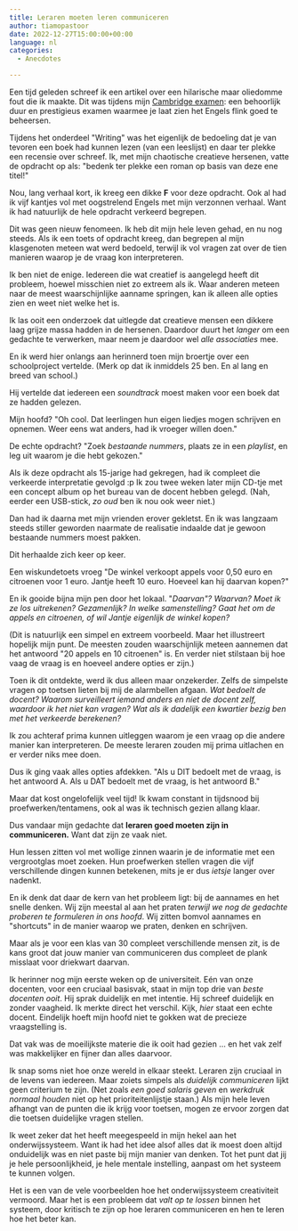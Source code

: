 ```yaml
---
title: Leraren moeten leren communiceren
author: tiamopastoor
date: 2022-12-27T15:00:00+00:00
language: nl
categories:
  - Anecdotes

---
```

Een tijd geleden schreef ik een artikel over een hilarische maar oliedomme fout die ik maakte. Dit was tijdens mijn [Cambridge examen](/blog/2021/2021-05-10-cambridge-advanced-english/): een behoorlijk duur en prestigieus examen waarmee je laat zien het Engels flink goed te beheersen.

Tijdens het onderdeel "Writing" was het eigenlijk de bedoeling dat je van tevoren een boek had kunnen lezen (van een leeslijst) en daar ter plekke een recensie over schreef. Ik, met mijn chaotische creatieve hersenen, vatte de opdracht op als: "bedenk ter plekke een roman op basis van deze ene titel!"

Nou, lang verhaal kort, ik kreeg een dikke **F** voor deze opdracht. Ook al had ik vijf kantjes vol met oogstrelend Engels met mijn verzonnen verhaal. Want ik had natuurlijk de hele opdracht verkeerd begrepen.

Dit was geen nieuw fenomeen. Ik heb dit mijn hele leven gehad, en nu nog steeds. Als ik een toets of opdracht kreeg, dan begrepen al mijn klasgenoten meteen wat werd bedoeld, terwijl ik vol vragen zat over de tien manieren waarop je de vraag kon interpreteren.

Ik ben niet de enige. Iedereen die wat creatief is aangelegd heeft dit probleem, hoewel misschien niet zo extreem als ik. Waar anderen meteen naar de meest waarschijnlijke aanname springen, kan ik alleen alle opties zien en weet niet welke het is.

Ik las ooit een onderzoek dat uitlegde dat creatieve mensen een dikkere laag grijze massa hadden in de hersenen. Daardoor duurt het _langer_ om een gedachte te verwerken, maar neem je daardoor wel _alle associaties_ mee.

En ik werd hier onlangs aan herinnerd toen mijn broertje over een schoolproject vertelde. (Merk op dat ik inmiddels 25 ben. En al lang en breed van school.)

Hij vertelde dat iedereen een _soundtrack_ moest maken voor een boek dat ze hadden gelezen.

Mijn hoofd? "Oh cool. Dat leerlingen hun eigen liedjes mogen schrijven en opnemen. Weer eens wat anders, had ik vroeger willen doen."

De echte opdracht? "Zoek _bestaande nummers_, plaats ze in een _playlist_, en leg uit waarom je die hebt gekozen."

Als ik deze opdracht als 15-jarige had gekregen, had ik compleet die verkeerde interpretatie gevolgd :p Ik zou twee weken later mijn CD-tje met een concept album op het bureau van de docent hebben gelegd. (Nah, eerder een USB-stick, _zo oud_ ben ik nou ook weer niet.)

Dan had ik daarna met mijn vrienden erover gekletst. En ik was langzaam steeds stiller geworden naarmate de realisatie indaalde dat je gewoon bestaande nummers moest pakken.

Dit herhaalde zich keer op keer. 

Een wiskundetoets vroeg "De winkel verkoopt appels voor 0,50 euro en citroenen voor 1 euro. Jantje heeft 10 euro. Hoeveel kan hij daarvan kopen?"

En ik gooide bijna mijn pen door het lokaal. "_Daarvan"? Waarvan? Moet ik ze los uitrekenen? Gezamenlijk? In welke samenstelling? Gaat het om de appels en citroenen, of wil Jantje eigenlijk de winkel kopen?_

(Dit is natuurlijk een simpel en extreem voorbeeld. Maar het illustreert hopelijk mijn punt. De meesten zouden waarschijnlijk meteen aannemen dat het antwoord "20 appels en 10 citroenen" is. En verder niet stilstaan bij hoe vaag de vraag is en hoeveel andere opties er zijn.)

Toen ik dit ontdekte, werd ik dus alleen maar onzekerder. Zelfs de simpelste vragen op toetsen lieten bij mij de alarmbellen afgaan. _Wat bedoelt de docent? Waarom surveilleert iemand anders en niet de docent zelf, waardoor ik het niet kan vragen? Wat als ik dadelijk een kwartier bezig ben met het verkeerde berekenen?_

Ik zou achteraf prima kunnen uitleggen waarom je een vraag op die andere manier kan interpreteren. De meeste leraren zouden mij prima uitlachen en er verder niks mee doen.

Dus ik ging vaak alles opties afdekken. "Als u DIT bedoelt met de vraag, is het antwoord A. Als u DAT bedoelt met de vraag, is het antwoord B."

Maar dat kost ongelofelijk veel tijd! Ik kwam constant in tijdsnood bij proefwerken/tentamens, ook al was ik technisch gezien allang klaar.

Dus vandaar mijn gedachte dat **leraren goed moeten zijn in communiceren.** Want dat zijn ze vaak niet.

Hun lessen zitten vol met wollige zinnen waarin je de informatie met een vergrootglas moet zoeken. Hun proefwerken stellen vragen die vijf verschillende dingen kunnen betekenen, mits je er dus _ietsje_ langer over nadenkt.

En ik denk dat daar de kern van het probleem ligt: bij de aannames en het snelle denken. Wij zijn meestal al aan het praten _terwijl we nog de gedachte proberen te formuleren in ons hoofd_. Wij zitten bomvol aannames en "shortcuts" in de manier waarop we praten, denken en schrijven.

Maar als je voor een klas van 30 compleet verschillende mensen zit, is de kans groot dat jouw manier van communiceren dus compleet de plank misslaat voor driekwart daarvan.

Ik herinner nog mijn eerste weken op de universiteit. Eén van onze docenten, voor een cruciaal basisvak, staat in mijn top drie van _beste docenten ooit_. Hij sprak duidelijk en met intentie. Hij schreef duidelijk en zonder vaagheid. Ik merkte direct het verschil. Kijk, _hier_ staat een echte docent. Eindelijk hoeft mijn hoofd niet te gokken wat de precieze vraagstelling is. 

Dat vak was de moeilijkste materie die ik ooit had gezien ... en het vak zelf was makkelijker en fijner dan alles daarvoor.

Ik snap soms niet hoe onze wereld in elkaar steekt. Leraren zijn cruciaal in de levens van iedereen. Maar zoiets simpels als _duidelijk communiceren_ lijkt geen criterium te zijn. (Net zoals _een goed salaris geven_ en _werkdruk normaal houden_ niet op het prioriteitenlijstje staan.) Als mijn hele leven afhangt van de punten die ik krijg voor toetsen, mogen ze ervoor zorgen dat die toetsen duidelijke vragen stellen.

Ik weet zeker dat het heeft meegespeeld in mijn hekel aan het onderwijssysteem. Want ik had het idee alsof alles dat ik moest doen altijd onduidelijk was en niet paste bij mijn manier van denken. Tot het punt dat jij je hele persoonlijkheid, je hele mentale instelling, aanpast om het systeem te kunnen volgen.

Het is een van de vele voorbeelden hoe het onderwijssysteem creativiteit vermoord. Maar het is een probleem dat _valt op te lossen_ binnen het systeem, door kritisch te zijn op hoe leraren communiceren en hen te leren hoe het beter kan.